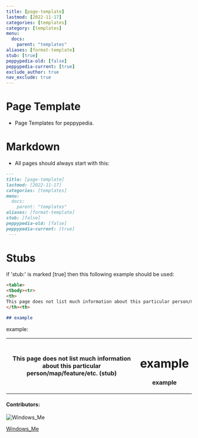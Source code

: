 ```yaml
---
title: [page-template]
lastmod: [2022-11-17]
categories: [templates]
category: [templates]
menu:
  docs:
    parent: "templates"
aliases: [format-template]
stub: [true]
peppypedia-old: [false]
peppypedia-current: [true]
exclude_author: true
nav_exclude: true
---
```


# Page Template
* Page Templates for peppypedia.
# Markdown
* All pages should always start with this:

```md
---
title: [page-template]
lastmod: [2022-11-17]
categories: [templates]
menu:
  docs:
    parent: "templates"
aliases: [format-template]
stub: [false]
peppypedia-old: [false]
peppypedia-current: [true]
 ---
```
# Stubs
if 'stub:' is marked [true] then this following example should be used:
```md
<table>
<tbody><tr>
<th>
This page does not list much information about this particular person/map/feature/etc. (stub)
</th><th>

## example
```
example:
<table>
<tbody><tr>
<th>
This page does not list much information about this particular person/map/feature/etc. (stub)
</th><th>

# example
example
</table>
</tbody>
</tr>
</th>

#### Contributors:


<link rel="stylesheet" href="../users/contributor.css">
 
![Windows_Me](https://a.ppy.sh/28893698_q.jpeg#contributor)
  
[Windows_Me](https://osu.ppy.sh/u/Windows_Me)

